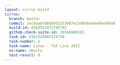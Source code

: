 ```yaml
---
layout: cirrus-build
cirrus:
  branch: master
  commit: 2ec8aa6fd0dd933153967ec54850ae8e49ed46a0
  build-id: 6569551971745792
  github-check-suite-id: 39166980101
  task-id: 6161520985374720
  task-number: 2
  task-name: Linux - TeX Live 2022
  os-name: Ubuntu
  test-result: 0
---
```


